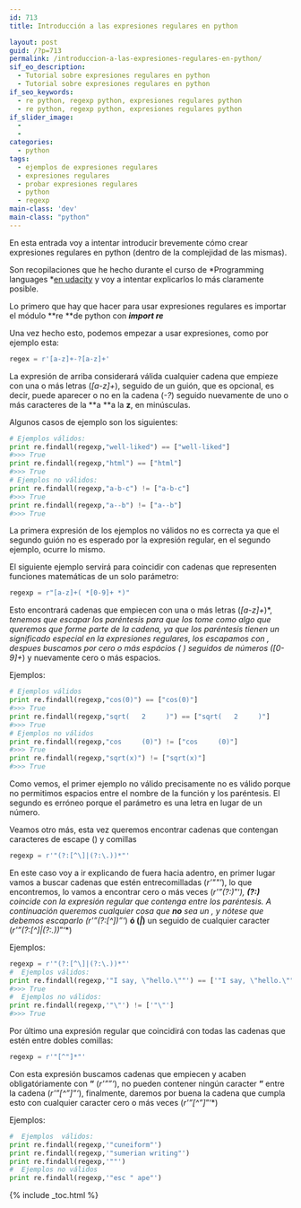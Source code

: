 ```yaml
---
id: 713
title: Introducción a las expresiones regulares en python

layout: post
guid: /?p=713
permalink: /introduccion-a-las-expresiones-regulares-en-python/
sif_eo_description:
  - Tutorial sobre expresiones regulares en python
  - Tutorial sobre expresiones regulares en python
if_seo_keywords:
  - re python, regexp python, expresiones regulares python
  - re python, regexp python, expresiones regulares python
if_slider_image:
  - 
  - 
categories:
  - python
tags:
  - ejemplos de expresiones regulares
  - expresiones regulares
  - probar expresiones regulares
  - python
  - regexp
main-class: 'dev'
main-class: "python"
---
```

En esta entrada voy a intentar introducir brevemente cómo crear expresiones regulares en python (dentro de la complejidad de las mismas).

Son recopilaciones que he hecho durante el curso de *Programming languages *[en udacity][1] y voy a intentar explicarlos lo más claramente posible.

Lo primero que hay que hacer para usar expresiones regulares es importar el módulo **re **de python con ***import re***

Una vez hecho esto, podemos empezar a usar expresiones, como por ejemplo esta:  
<!--ad-->

```python
regex = r'[a-z]+-?[a-z]+'
```

La expresión de arriba considerará válida cualquier cadena que empieze con una o más letras (*[a-z]+*), seguido de un guión, que es opcional, es decir, puede aparecer o no en la cadena (*-?*) seguido nuevamente de uno o más caracteres de la **a **a la **z**, en minúsculas.

Algunos casos de ejemplo son los siguientes:

```python
# Ejemplos válidos:
print re.findall(regexp,"well-liked") == ["well-liked"]
#>>> True
print re.findall(regexp,"html") == ["html"]
#>>> True
# Ejemplos no válidos:
print re.findall(regexp,"a-b-c") != ["a-b-c"]
#>>> True
print re.findall(regexp,"a--b") != ["a--b"]
#>>> True
```

La primera expresión de los ejemplos no válidos no es correcta ya que el segundo guión no es esperado por la expresión regular, en el segundo ejemplo, ocurre lo mismo.

El siguiente ejemplo servirá para coincidir con cadenas que representen funciones matemáticas de un solo parámetro:

```python
regexp = r"[a-z]+( *[0-9]+ *)"
```

Esto encontrará cadenas que empiecen con una o más letras (*[a-z]+*)*, *tenemos que escapar los paréntesis para que los tome como algo que queremos que forme parte de la cadena, ya que los paréntesis tienen un significado especial en la expresiones regulares, los escapamos con , despues buscamos por cero o más espácios ( *) seguidos de números (*[0-9]+*) y nuevamente cero o más espacios.

Ejemplos:

```python
# Ejemplos válidos
print re.findall(regexp,"cos(0)") == ["cos(0)"]
#>>> True
print re.findall(regexp,"sqrt(   2     )") == ["sqrt(   2     )"]
#>>> True
# Ejemplos no válidos
print re.findall(regexp,"cos     (0)") != ["cos     (0)"]
#>>> True
print re.findall(regexp,"sqrt(x)") != ["sqrt(x)"]
#>>> True

```

Como vemos, el primer ejemplo no válido precisamente no es válido porque no permitimos espacios entre el nombre de la función y los paréntesis. El segundo es erróneo porque el parámetro es una letra en lugar de un número.

Veamos otro más, esta vez queremos encontrar cadenas que contengan caracteres de escape () y comillas

```python
regexp = r'"(?:[^\]|(?:\.))*"'

```

En este caso voy a ir explicando de fuera hacia adentro, en primer lugar vamos a buscar cadenas que estén entrecomilladas (*r&#8217;""&#8217;*), lo que encontremos, lo vamos a encontrar cero o más veces (*r'&#8221;(?:)*&#8221;&#8216;*), **(?:)** coincide con la expresión regular que contenga entre los paréntesis. A continuación queremos cualquier cosa que **no** sea un , y nótese que debemos escaparlo (*r'&#8221;(?:[^\])*&#8221;&#8216;*) **ó (*|*)** un seguido de cualquier caracter  
(*r'&#8221;(?:[^\]|(?:\.))*&#8221;&#8216;*)

Ejemplos:

```python
regexp = r'"(?:[^\]|(?:\.))*"' 
#  Ejemplos válidos:
print re.findall(regexp,'"I say, \"hello.\""') == ['"I say, \"hello.\""']
#>>> True
#  Ejemplos no válidos:
print re.findall(regexp,'"\"') != ['"\"']
#>>> True

```

Por último una expresión regular que coincidirá con todas las cadenas que estén entre dobles comillas:

```python
regexp = r'"[^"]*"'

```

Con esta expresión buscamos cadenas que empiecen y acaben obligatóriamente con **&#8220;** (*r'&#8221;&#8221;&#8216;*), no pueden contener ningún caracter **&#8220;** entre la cadena (*r'&#8221;[^&#8221;]&#8221;&#8216;*), finalmente, daremos por buena la cadena que cumpla esto con cualquier caracter cero o más veces (*r'&#8221;[^&#8221;]*&#8221;&#8216;*)

Ejemplos:

```python
#  Ejemplos  válidos:
print re.findall(regexp,'"cuneiform"')
print re.findall(regexp,'"sumerian writing"')
print re.findall(regexp,'""')
#  Ejemplos no válidos
print re.findall(regexp,'"esc " ape"')

```



 [1]: /nuevos-cursos-disponibles-en-udacity-la-universidad-online-gratuita/ "Nuevos Cursos disponibles en Udacity, la universidad online gratuita"

{% include _toc.html %}

